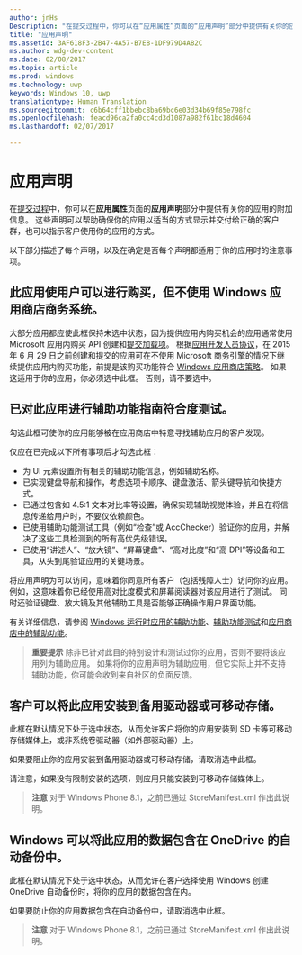 ```yaml
---
author: jnHs
Description: "在提交过程中，你可以在“应用属性”页面的“应用声明”部分中提供有关你的应用的附加信息。"
title: "应用声明"
ms.assetid: 3AF618F3-2B47-4A57-B7E8-1DF979D4A82C
ms.author: wdg-dev-content
ms.date: 02/08/2017
ms.topic: article
ms.prod: windows
ms.technology: uwp
keywords: Windows 10, uwp
translationtype: Human Translation
ms.sourcegitcommit: c6b64cff1bbebc8ba69bc6e03d34b69f85e798fc
ms.openlocfilehash: feacd96ca2fa0cc4cd3d1087a982f61bc18d4604
ms.lasthandoff: 02/07/2017

---
```


# <a name="app-declarations"></a>应用声明

在[提交过程](app-submissions.md)中，你可以在**应用属性**页面的**应用声明**部分中提供有关你的应用的附加信息。 这些声明可以帮助确保你的应用以适当的方式显示并交付给正确的客户群，也可以指示客户使用你的应用的方式。

以下部分描述了每个声明，以及在确定是否每个声明都适用于你的应用时的注意事项。

## <a name="this-app-allows-users-to-make-purchases-but-does-not-use-the-windows-store-commerce-system"></a>此应用使用户可以进行购买，但不使用 Windows 应用商店商务系统。

大部分应用都应使此框保持未选中状态，因为提供应用内购买机会的应用通常使用 Microsoft 应用内购买 API 创建和[提交加载项](add-on-submissions.md)。 根据[应用开发人员协议](https://msdn.microsoft.com/library/windows/apps/hh694058)，在 2015 年 6 月 29 日之前创建和提交的应用可在不使用 Microsoft 商务引擎的情况下继续提供应用内购买功能，前提是该购买功能符合 [Windows 应用商店策略](https://msdn.microsoft.com/library/windows/apps/dn764944.aspx#pol_10_8)。 如果这适用于你的应用，你必须选中此框。 否则，请不要选中。

## <a name="this-app-has-been-tested-to-meet-accessibility-guidelines"></a>已对此应用进行辅助功能指南符合度测试。

勾选此框可使你的应用能够被在应用商店中特意寻找辅助应用的客户发现。

仅应在已完成以下所有事项后才勾选此框：

-   为 UI 元素设置所有相关的辅助功能信息，例如辅助名称。
-   已实现键盘导航和操作，考虑选项卡顺序、键盘激活、箭头键导航和快捷方式。
-   已通过包含如 4.5:1 文本对比率等设置，确保实现辅助视觉体验，并且在将信息传递给用户时，不要仅依赖颜色。
-   已使用辅助功能测试工具（例如“检查”或 AccChecker）验证你的应用，并解决了这些工具检测到的所有高优先级错误。
-   已使用“讲述人”、“放大镜”、“屏幕键盘”、“高对比度”和“高 DPI”等设备和工具，从头到尾验证应用的关键场景。

将应用声明为可以访问，意味着你同意所有客户（包括残障人士）访问你的应用。 例如，这意味着你已经使用高对比度模式和屏幕阅读器对该应用进行了测试。 同时还验证键盘、放大镜及其他辅助工具是否能够正确操作用户界面功能。

有关详细信息，请参阅 [Windows 运行时应用的辅助功能](https://msdn.microsoft.com/library/windows/apps/dn263101)、[辅助功能测试](https://msdn.microsoft.com/library/windows/apps/mt297664)和[应用商店中的辅助功能](https://msdn.microsoft.com/library/windows/apps/mt297663)。

> **重要提示**  除非已针对此目的特别设计和测试过你的应用，否则不要将该应用列为辅助应用。 如果将你的应用声明为辅助应用，但它实际上并不支持辅助功能，你可能会收到来自社区的负面反馈。

## <a name="customers-can-install-this-app-to-alternate-drives-or-removable-storage"></a>客户可以将此应用安装到备用驱动器或可移动存储。

此框在默认情况下处于选中状态，从而允许客户将你的应用安装到 SD 卡等可移动存储媒体上，或非系统卷驱动器（如外部驱动器）上。

如果要阻止你的应用安装到备用驱动器或可移动存储，请取消选中此框。

请注意，如果没有限制安装的选项，则应用只能安装到可移动存储媒体上。

> **注意**  对于 Windows Phone 8.1，之前已通过 StoreManifest.xml 作出此说明。

## <a name="windows-can-include-this-apps-data-in-automatic-backups-to-onedrive"></a>Windows 可以将此应用的数据包含在 OneDrive 的自动备份中。

此框在默认情况下处于选中状态，从而允许在客户选择使用 Windows 创建 OneDrive 自动备份时，将你的应用的数据包含在内。

如果要防止你的应用数据包含在自动备份中，请取消选中此框。

> **注意**  对于 Windows Phone 8.1，之前已通过 StoreManifest.xml 作出此说明。

 

 

 






